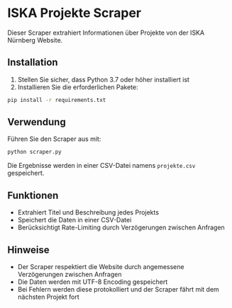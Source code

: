 # ISKA Projekte Scraper

Dieser Scraper extrahiert Informationen über Projekte von der ISKA Nürnberg Website.

## Installation

1. Stellen Sie sicher, dass Python 3.7 oder höher installiert ist
2. Installieren Sie die erforderlichen Pakete:
```bash
pip install -r requirements.txt
```

## Verwendung

Führen Sie den Scraper aus mit:
```bash
python scraper.py
```

Die Ergebnisse werden in einer CSV-Datei namens `projekte.csv` gespeichert.

## Funktionen

- Extrahiert Titel und Beschreibung jedes Projekts
- Speichert die Daten in einer CSV-Datei
- Berücksichtigt Rate-Limiting durch Verzögerungen zwischen Anfragen

## Hinweise

- Der Scraper respektiert die Website durch angemessene Verzögerungen zwischen Anfragen
- Die Daten werden mit UTF-8 Encoding gespeichert
- Bei Fehlern werden diese protokolliert und der Scraper fährt mit dem nächsten Projekt fort 